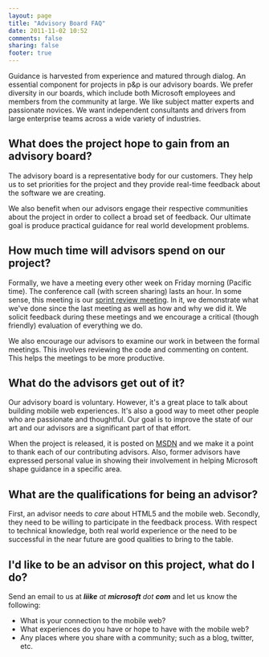 ```yaml
---
layout: page
title: "Advisory Board FAQ"
date: 2011-11-02 10:52
comments: false
sharing: false
footer: true
---
```


Guidance is harvested from experience and matured through dialog. An essential component for projects in p&p is our advisory boards. We prefer diversity in our boards, which include both Microsoft employees and members from the community at large. We like subject matter experts and passionate novices. We want independent consultants and drivers from large enterprise teams across a wide variety of industries.

## What does the project hope to gain from an advisory board?

The advisory board is a representative body for our customers. They help us to set priorities for the project and they provide real-time feedback about the software we are creating.

We also benefit when our advisors engage their respective communities about the project in order to collect a broad set of feedback. Our ultimate goal is produce practical guidance for real world development problems.

## How much time will advisors spend on our project?

Formally, we have a meeting every other week on Friday morning (Pacific time). The conference call (with screen sharing) lasts an hour. In some sense, this meeting is our <a href="http://en.wikipedia.org/wiki/Scrum_(development)#Sprint_Review_Meeting.5B15.5D">sprint review meeting</a>. In it, we demonstrate what we've done since the last meeting as well as how and why we did it. We solicit feedback during these meetings and we encourage a critical (though friendly) evaluation of everything we do.

We also encourage our advisors to examine our work in between the formal meetings. This involves reviewing the code and commenting on content. This helps the meetings to be more productive.

## What do the advisors get out of it?

Our advisory board is voluntary. However, it's a great place to talk about building mobile web experiences. It's also a good way to meet other people who are passionate and thoughtful. Our goal is to improve the state of our art and our advisors are a significant part of that effort.

When the project is released, it is posted on [MSDN](http://msdn.microsoft.com/practices) and we make it a point to thank each of our contributing advisors. Also, former advisors have expressed personal value in showing their involvement in helping Microsoft shape guidance in a specific area. 

## What are the qualifications for being an advisor?

First, an advisor needs to _care_ about HTML5 and the mobile web. Secondly, they need to be willing to participate in the feedback process. With respect to technical knowledge, both real world experience or the need to be successful in the near future are good qualities to bring to the table.

## I'd like to be an advisor on this project, what do I do?

Send an email to us at _**liike** at **microsoft** dot **com**_ and let us know the following:

* What is your connection to the mobile web? 
* What experiences do you have or hope to have with the mobile web?
* Any places where you share with a community; such as a blog, twitter, etc.